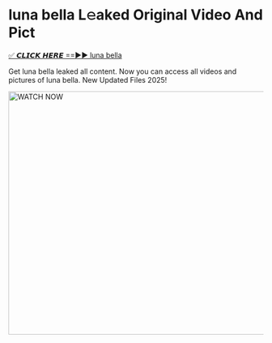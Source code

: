 # luna bella L𝚎aked Original Video And Pict

<p><a href="https://cliphot.my.id/luna+bella" rel="nofollow">✅ 𝘾𝙇𝙄𝘾𝙆 𝙃𝙀𝙍𝙀 ==►► luna bella​</a></p>


<p>Get luna bella leaked all content. Now you can access all videos and pictures of luna bella. New Updated Files 2025!</p>


<p><a rel="nofollow" title="WATCH NOW" href="https://cliphot.my.id/luna+bella"><img border="luna+bella" height="480" width="720" title="WATCH NOW" alt="WATCH NOW" src="https://i.ibb.co.com/xMMVF88/686577567.gif"></a></p>